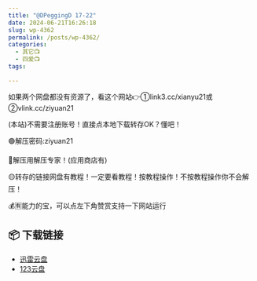```yaml
---
title: "​@DPeggingD 17-22"
date: 2024-06-21T16:26:18
slug: wp-4362
permalink: /posts/wp-4362/
categories:
  - 其它📺
  - 四爱📺
tags:

---
```


如果两个网盘都没有资源了，看这个网站👉①link3.cc/xianyu21或②vlink.cc/ziyuan21

(本站)不需要注册账号！直接点本地下载转存OK？懂吧！

🟢解压密码:ziyuan21

🔵解压用解压专家！(应用商店有)

🟡转存的链接网盘有教程！一定要看教程！按教程操作！不按教程操作你不会解压！

💰🈶能力的宝，可以点左下角赞赏支持一下网站运行

## 📦 下载链接
- [迅雷云盘](https://blziyuan21.com/pay-download/4362?key=5e67d7bfb8&down_id=0)
- [123云盘](https://blziyuan21.com/pay-download/4362?key=5e67d7bfb8&down_id=1)

